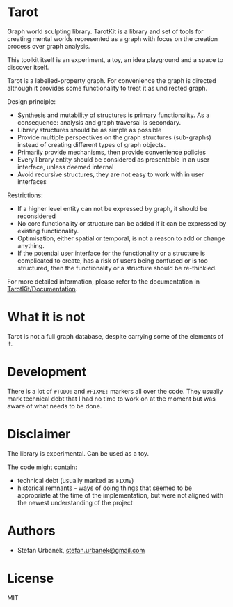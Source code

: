 # Tarot

Graph world sculpting library. TarotKit is a library and set of tools for
creating mental worlds represented as a graph with focus on the creation
process over graph analysis.

This toolkit itself is an experiment, a toy, an idea playground and a space
to discover itself.

Tarot is a labelled-property graph. For convenience the graph is directed
although it provides some functionality to treat it as undirected graph.


Design principle:

- Synthesis and mutability of structures is primary functionality. As a
  consequence: analysis and graph traversal is secondary.
- Library structures should be as simple as possible
- Provide multiple perspectives on the graph structures (sub-graphs) instead
  of creating different types of graph objects.
- Primarily provide mechanisms, then provide convenience policies
- Every library entity should be considered as presentable in an user interface,
  unless deemed internal
- Avoid recursive structures, they are not easy to work with in user interfaces

Restrictions:

- If a higher level entity can not be expressed by graph, it should be
  reconsidered
- No core functionality or structure can be added if it can be expressed by
  existing functionality.
- Optimisation, either spatial or temporal, is not a reason to add or change
  anything.
- If the potential user interface for the functionality or a structure is
  complicated to create, has a risk of users being confused or is too
  structured, then the functionality or a structure should be re-thinkied.

For more detailed information, please refer to the documentation in
[TarotKit/Documentation](TarotKit/Documentation).

# What it is not

Tarot is not a full graph database, despite carrying some of the elements of it.

# Development

There is a lot of `#TODO:` and `#FIXME:` markers all over the code. They usually
mark technical debt that I had no time to work on at the moment but was aware
of what needs to be done.

# Disclaimer

The library is experimental. Can be used as a toy.

The code might contain:

- technical debt (usually marked as `FIXME`)
- historical remnants - ways of doing things that seemed to be appropriate
  at the time of the implementation, but were not aligned with the newest
  understanding of the project


# Authors

- Stefan Urbanek, stefan.urbanek@gmail.com

# License

MIT
